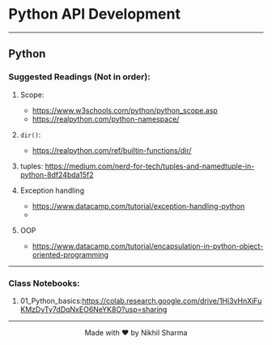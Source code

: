 # Python API Development
----

## Python
### Suggested Readings (Not in order):
1. Scope:
    - https://www.w3schools.com/python/python_scope.asp
    - https://realpython.com/python-namespace/
2. `dir()`:
    - https://realpython.com/ref/builtin-functions/dir/
3. tuples: https://medium.com/nerd-for-tech/tuples-and-namedtuple-in-python-8df24bda15f2

4. Exception handling
    - https://www.datacamp.com/tutorial/exception-handling-python
    - 

5. OOP
    - https://www.datacamp.com/tutorial/encapsulation-in-python-object-oriented-programming 


---
### Class Notebooks:
1. 01_Python_basics:https://colab.research.google.com/drive/1Hj3vHnXiFuKMzDyTy7dDqNxEO6NeYK8O?usp=sharing



---
<div align="center">
Made with ❤️ by Nikhil Sharma
</div>